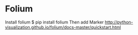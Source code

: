 # Folium
Install folium
$ pip install folium
Then add Marker
http://python-visualization.github.io/folium/docs-master/quickstart.html
